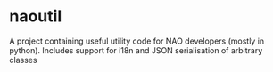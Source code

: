 naoutil
=======

A project containing useful utility code for NAO developers (mostly in python). Includes support for i18n and JSON serialisation of arbitrary classes